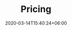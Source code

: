 ---
title : "Pricing"
page_header_bg : "images/background/page-title-bg.jpg"
date: 2020-03-14T15:40:24+06:00
description : "Texas Linux Fest 2024 - Pricing"
draft : false
layout : "pricing"
---